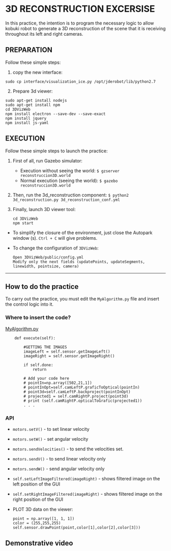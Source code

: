 # 3D RECONSTRUCTION EXCERSISE
                        
In this practice, the intention is to program the necessary logic to allow kobuki
robot to generate a 3D reconstruction of the scene that it is receiving throughout its
left and right cameras.



## PREPARATION
Follow these simple steps:

1. copy the new interface:
```
sudo cp interface/visualization_ice.py /opt/jderobot/lib/python2.7
```

2. Prepare 3d viewer:
```
sudo apt-get install nodejs
sudo apt-get install npm
cd 3DVizWeb
npm install electron --save-dev --save-exact
npm install jquery
npm install js-yaml
```

## EXECUTION


Follow these simple steps to launch the practice:

1. First of all, run Gazebo simulator:
    * Execution without seeing the world:
        `$ gzserver reconstruccion3D.world`
    * Normal execution (seeing the world):
        `$ gazebo reconstruccion3D.world`
        
2. Then, run the 3d_reconstruction component:
    `$ python2 3d_reconstruction.py 3d_reconstruction_conf.yml`

3. Finally, launch 3D viewer tool:
    ```
    cd 3DVizWeb
    npm start
    ```

* To simplify the closure of the environment, just close the Autopark window (s).
  `Ctrl + C` will give problems.

* To change the configuration of `3DVizWeb`:
    ```
    Open 3DVizWeb/public/config.yml
    Modify only the next fields (updatePoints, updateSegments, linewidth, pointsize, camera)
    ```

---------


## How to do the practice
To carry out the practice, you must edit the `MyAlgorithm.py` file and insert
the control logic into it.

### Where to insert the code?
[MyAlgorithm.py](MyAlgorithm.py#L41)
```
    def execute(self):

        #GETTING THE IMAGES
        imageLeft = self.sensor.getImageLeft()
        imageRight = self.sensor.getImageRight()

        if self.done:
            return

        # Add your code here
        # pointIn=np.array([502,21,1])
        # pointInOpt=self.camLeftP.graficToOptical(pointIn)
        # point3d=self.camLeftP.backproject(pointInOpt)
        # projected1 = self.camRightP.project(point3d)
        # print (self.camRightP.opticalToGrafic(projected1))
        . . .
```

### API
* `motors.setV()` - to set linear velocity
* `motors.setW()` - set angular velocity
* `motors.sendVelocities()` - to send the velocities set.
* `motors.sendV()` - to send linear velocity only
* `motors.sendW()` - send angular velocity only
* `self.setLeftImageFiltered(imageRight)` - shows filtered image on the left position of the GUI
* `self.setRightImageFiltered(imageRight)` - shows filtered image on the right position of the GUI


* PLOT 3D data on the viewer:
   ```
   point = np.array([1, 1, 1])
   color = (255,255,255)
   self.sensor.drawPoint(point,color[1],color[2],color[3]))
   ```

## Demonstrative video
